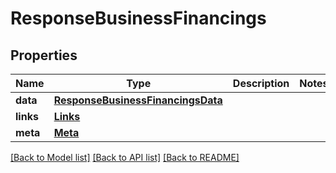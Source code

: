 # ResponseBusinessFinancings

## Properties
Name | Type | Description | Notes
------------ | ------------- | ------------- | -------------
**data** | [**ResponseBusinessFinancingsData**](ResponseBusinessFinancingsData.md) |  | 
**links** | [**Links**](Links.md) |  | 
**meta** | [**Meta**](Meta.md) |  | 

[[Back to Model list]](../README.md#documentation-for-models) [[Back to API list]](../README.md#documentation-for-api-endpoints) [[Back to README]](../README.md)

